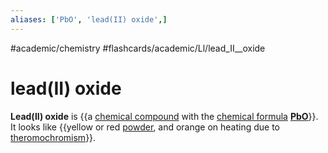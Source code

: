 ```yaml
---
aliases: ['PbO', 'lead(II) oxide',]
---
```


#academic/chemistry #flashcards/academic/Ll/lead_II__oxide

# lead(II) oxide

__Lead(II) oxide__ is {{a [chemical compound](chemical%20compound.md) with the [chemical formula](chemical%20formula.md) __[Pb](lead.md)[O](oxygen.md)__}}. It looks like {{yellow or red [powder](powder.md), and orange on heating due to [theromochromism](theromochromism.md)}}. <!--SR:!2023-04-21,15,290!2023-04-07,3,230-->

